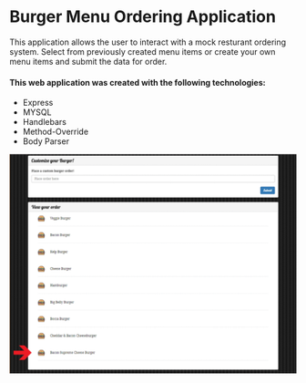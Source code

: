 # Burger Menu Ordering Application
This application allows the user to interact with a mock resturant ordering system. Select from previously created menu items or create your own menu items and submit the data for order.

#### This web application was created with the following technologies:
* Express
* MYSQL
* Handlebars
* Method-Override
* Body Parser

![Screenshot](customBurger.gif)
